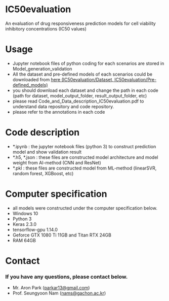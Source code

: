 # IC50evaluation
An evaluation of drug responsiveness prediction models for cell viability inhibitory concentrations (IC50 values)

# Usage
- Jupyter notebook files of python coding for each scenarios are stored in Model_generation_validation
- All the dataset and pre-defined models of each scenarios could be downloaded from [here (IC50evaluation/Dataset, IC50evaluation/Pre-defined_models)](https://mega.nz/#F!CeYGDKyS!uqkmWJ4E2XSGJp_C2VO2gg)
- you should download each dataset and change the path in each code (path for dataset, model_output_folder, result_output_folder, etc)
- please read Code_and_Data_description_IC50evaluation.pdf to understand data repository and code repository.
- please refer to the annotations in each code


# Code description
- *.ipynb : the jupyter notebook files (python 3) to construct prediction model and show validation result
- *.h5, *.json : these files are constructed model architecture and model weight from AI-method (CNN and ResNet)
- *.pkl : these files are constructed model from ML-method (linearSVR, random forest, XGBoost, etc)

# Computer specification
- all models were constructed under the computer specification below.
- Windows 10
- Python 3
- Keras 2.3.0
- tensorflow-gpu 1.14.0
- Geforce GTX 1080 Ti 11GB and Titan RTX 24GB
- RAM 64GB

# Contact
### If you have any questions, please contact below.
- Mr. Aron Park (parkar13@gmail.com)
- Prof. Seungyoon Nam (nams@gachon.ac.kr)
